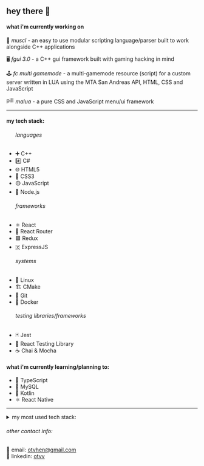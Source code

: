<h2>hey there 👋</h2>


<h4>what i'm currently working on</h4>

🦾 <i>muscl</i> - an easy to use modular scripting language/parser built to work alongside C++ applications

🖥️ <i>fgui 3.0</i> - a C++ gui framework built with gaming hacking in mind

🕹️ <i>fc multi gamemode</i> - a multi-gamemode resource (script) for a custom server written in LUA using the MTA San Andreas API, HTML, CSS and JavaScript

<img width="20" height="17" src="https://user-images.githubusercontent.com/17851066/213260034-7106851e-74e5-4ec5-a83c-95ce291b356d.png" alt="pill emoji"><i> malua</i> - a pure CSS and JavaScript menu/ui framework

<hr>
<h4>my tech stack:</h4>
<ul>
<h6>languages</h6>
  <li>➕ C++</li>
  <li>#️⃣ C#</li>
  <li>🌐 HTML5</li>
  <li>🎨 CSS3</li>
  <li>🟡 JavaScript</li>
  <li>🌲 Node.js</li>
<h6>frameworks</h6>
  <li>⚛️ React</li>
  <li>🚦 React Router</li>
  <li>🟪 Redux</li>
  <li>🇽 ExpressJS</li>
<h6>systems</h6>
  <li>🐧 Linux</li>
  <li>🏗 CMake</li>
  <li>🌵 Git</li> 
  <li>🐋 Docker</li>
<h6>testing libraries/frameworks</h6>
  <li>🃏 Jest</li>
  <li>🦑 React Testing Library</li>
  <li>☕ Chai & Mocha</li>
</ul>

<h4>what i'm currently learning/planning to:</h4>
<ul>
  <li>🔵 TypeScript</li>
  <li>🐬 MySQL</li>
  <li>🚀 Kotlin</li>
  <li>⚛️ React Native</li>
</ul>
<hr>

<details>
  <summary>my most used tech stack:</summary>

  ![Top Langs](https://github-readme-stats.vercel.app/api/top-langs/?username=otvv&hide_progress=true)
</details>

<h6>other contact info:</h6>
📧 email: <a href="mailto:otvhen@gmail.com">otvhen@gmail.com</a>
<br>
💼 linkedin: <a href="https://www.linkedin.com/in/otvv/">otvv</a>
